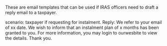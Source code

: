These are email templates that can be used if IRAS officers need to draft a reply email to a taxpayer.

scenario: taxpayer if requesting for instalment.
Reply: We refer to your email of xx date. We wish to inform that an instalment plan of x months has been granted to you. For more information, you may login to ourwesbite to view the details. Thank you.
